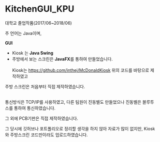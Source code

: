 # KitchenGUI_KPU
 대학교 졸업작품(2017/06~2018/06)

주 언어는 Java이며,

**GUI**<br>
- Kiosk 는 **Java Swing**<br>
- 주방에서 보는 스크린은 **JavaFX**를 통하여 만들었습니다.
<br><br>
Kiosk는
https://github.com/inthej/McDonaldKiosk
위의 코드를 바탕으로 제작하였고

주방 스크린은 처음부터 직접 제작하였습니다.
<br><br>

통신방식은 TCP/IP를 사용하였고, 다른 팀원이 진동벨도 만들었으나
진동벨은 블루투스를 통하여 통신하였습니다.

그 외에 PCB기판은 직접 제작하였습니다.

그 당시에 깃허브나 포트폴리오로 정리할 생각을 하지 않아 자료가 많이 없지만,
Kiosk와 주방스크린 코드만이라도 업로드하였습니다.
